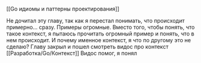 [[Go идиомы и паттерны проектирования]]

Не дочитал эту главу, так как я перестал понимать, что происходит примерно... сразу. Примеры огромные. Вместо того, чтобы понять, что такое контекст, я пытаюсь прочитать огромный пример и понять, что в нем происходит. И почему именное контекст, я что по другому это не сделаю? 
Главу закрыл и пошел смотреть видос про контекст
[[Разработка/Go/Контекст]]
Видос помог, я понял
